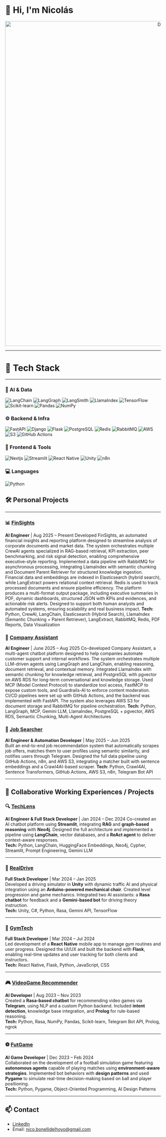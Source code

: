 # 👋 Hi, I'm Nicolás

<p align="center">
  <img src="https://i.imgur.com/uKeudoc.jpeg" alt="Descripción" width="1050"/>
</p>

---
# 🚀 Tech Stack
---

### 🧠 AI & Data
![LangChain](https://img.shields.io/badge/LangChain-%23007396?style=for-the-badge&logo=chainlink&logoColor=white)
![LangGraph](https://img.shields.io/badge/LangGraph-%23007396?style=for-the-badge&logo=graph&logoColor=white)
![LangSmith](https://img.shields.io/badge/LangSmith-%23007396?style=for-the-badge&logo=smith&logoColor=white)
![LlamaIndex](https://img.shields.io/badge/LlamaIndex-%234285F4?style=for-the-badge&logo=google-cloud&logoColor=white)
![TensorFlow](https://img.shields.io/badge/TensorFlow-%23FF6F00?style=for-the-badge&logo=tensorflow&logoColor=white)
![Scikit-learn](https://img.shields.io/badge/Scikit--learn-%23F7931E?style=for-the-badge&logo=scikitlearn&logoColor=white)
![Pandas](https://img.shields.io/badge/Pandas-%23150458?style=for-the-badge&logo=pandas&logoColor=white)
![NumPy](https://img.shields.io/badge/Numpy-%23013243?style=for-the-badge&logo=numpy&logoColor=white)

### ⚙️ Backend & Infra
![FastAPI](https://img.shields.io/badge/FastAPI-%23009688?style=for-the-badge&logo=fastapi&logoColor=white)
![Django](https://img.shields.io/badge/Django-%23009688?style=for-the-badge&logo=django&logoColor=white)
![Flask](https://img.shields.io/badge/Flask-%23000?style=for-the-badge&logo=flask&logoColor=white)
![PostgreSQL](https://img.shields.io/badge/PostgreSQL-%23336791?style=for-the-badge&logo=postgresql&logoColor=white)
![Redis](https://img.shields.io/badge/Redis-%23DC382D?style=for-the-badge&logo=redis&logoColor=white)
![RabbitMQ](https://img.shields.io/badge/RabbitMQ-%23FF6600?style=for-the-badge&logo=rabbitmq&logoColor=white)
![AWS](https://img.shields.io/badge/AWS-%23232F3E?style=for-the-badge&logo=amazonaws&logoColor=white)
![S3](https://img.shields.io/badge/AWS%20S3-%23FF9900?style=for-the-badge&logo=amazons3&logoColor=white)
![GitHub Actions](https://img.shields.io/badge/GitHub_Actions-%232088FF?style=for-the-badge&logo=githubactions&logoColor=white)

### 🎨 Frontend & Tools
![Nextjs](https://img.shields.io/badge/nextjs-%23FF4B4B?style=for-the-badge&logo=nextjs&logoColor=white)
![Streamlit](https://img.shields.io/badge/Streamlit-%23FF4B4B?style=for-the-badge&logo=streamlit&logoColor=white)
![React Native](https://img.shields.io/badge/React_Native-%2300D8FF?style=for-the-badge&logo=react&logoColor=white)
![Unity](https://img.shields.io/badge/Unity-%23000000?style=for-the-badge&logo=unity&logoColor=white)
![n8n](https://img.shields.io/badge/n8n-%23EA4D8A?style=for-the-badge&logo=n8n&logoColor=white)

### 💻 Languages
![Python](https://img.shields.io/badge/Python-%233776AB?style=for-the-badge&logo=python&logoColor=white)

## 🛠️ Personal Projects
---
### 📊 [FinSights](https://github.com/NicolasBonelli/FinSights)
**AI Engineer** | Aug 2025 – Present
Developed FinSights, an automated financial insights and reporting platform designed to streamline analysis of corporate documents and market data. The system orchestrates multiple CrewAI agents specialized in RAG-based retrieval, KPI extraction, peer benchmarking, and risk signal detection, enabling comprehensive executive-style reporting.
Implemented a data pipeline with RabbitMQ for asynchronous processing, integrating LlamaIndex with semantic chunking and Document Parent Retriever for structured knowledge ingestion. Financial data and embeddings are indexed in Elasticsearch (hybrid search), while LangExtract powers relational context retrieval. Redis is used to track processed documents and ensure pipeline efficiency.
The platform produces a multi-format output package, including executive summaries in PDF, dynamic dashboards, structured JSON with KPIs and evidences, and actionable risk alerts. Designed to support both human analysts and automated systems, ensuring scalability and real business impact.
**Tech:**  Python, CrewAI, LangChain, Elasticsearch (Hybrid Search), LlamaIndex (Semantic Chunking + Parent Retriever), LangExtract, RabbitMQ, Redis, PDF Reports, Data Visualization

### 🧠 [Company Assistant](https://github.com/NicolasBonelli/QAHelper)  
**AI Engineer** | June 2025 – Aug 2025 
Co-developed Company Assistant, a multi-agent chatbot platform designed to help companies automate customer support and internal workflows. The system orchestrates multiple LLM-driven agents using LangGraph and LangChain, enabling reasoning, document retrieval, and contextual memory. 
Integrated LlamaIndex with semantic chunking for knowledge retrieval, and PostgreSQL with pgvector on AWS RDS for long-term conversational and knowledge storage. Used MCP (Model Context Protocol) to standardize tool access, FastMCP to expose custom tools, and Guardrails-AI to enforce content moderation. CI/CD
pipelines were set up with GitHub Actions, and the backend was implemented with FastAPI. The system also leverages AWS S3 for document storage and RabbitMQ for pipeline orchestration.
**Tech:** Python, LangGraph, MCP, Gemini LLM, LlamaIndex, PostgreSQL + pgvector, AWS RDS, Semantic Chunking, Multi-Agent Architectures

### 💼 [Job Searcher](https://github.com/NicolasBonelli/jobFinder)  
**AI Engineer & Automation Developer** | May 2025 – Jun 2025  
Built an end-to-end job recommendation system that automatically scrapes job offers, matches them to user profiles using semantic similarity, and notifies users through Telegram. Designed the full data pipeline using GitHub Actions, n8n, and AWS S3, integrating a matcher built with sentence embeddings and a Crawl4AI-based scraper.
**Tech:** Python, Crawl4AI, Sentence Transformers, GitHub Actions, AWS S3, n8n, Telegram Bot API

---

## 🤝 Collaborative Working Experiences / Projects 

### 🔍 [TechLens](https://github.com/NicolasBonelli/langchain-bot)  
**AI Engineer & Full Stack Developer** | Jan 2024 – Dec 2024 
Co-created an AI chatbot platform using **Streamlit**, integrating **RAG** and **graph-based reasoning** with **Neo4j**. Designed the full architecture and implemented a pipeline using **LangChain**, vector databases, and a **ReAct agent** to deliver context-aware responses.  
**Tech:** Python, LangChain, HuggingFace Embeddings, Neo4j, Cypher, Streamlit, Prompt Engineering, Gemini LLM

---

### 🚗 [RealDrive](https://github.com/NicolasBonelli/Car-Simulator-IS)  
**Full Stack Developer** | Mar 2024 – Jan 2025  
Developed a driving simulator in **Unity** with dynamic traffic AI and physical integration using an **Arduino-powered mechanical chair**. Created level progression and game mechanics. Integrated two AI assistants: a **Rasa chatbot** for feedback and a **Gemini-based bot** for driving theory instruction.  
**Tech:** Unity, C#, Python, Rasa, Gemini API, TensorFlow

---


### 💪 [GymTech](https://github.com/NicolasBonelli/GymTechApp)  
**Full Stack Developer** | Mar 2024 – Jul 2024  
Led development of a **React Native** mobile app to manage gym routines and user progress. Designed the UI/UX and built the backend with **Flask**, enabling real-time updates and user tracking for both clients and instructors.  
**Tech:** React Native, Flask, Python, JavaScript, CSS

---

### 🎮 [VideoGame Recommender](https://github.com/NicolasBonelli/AgenteInteligenteEXPLO)  
**AI Developer** | Aug 2023 – Nov 2023  
Created a **Rasa-based chatbot** for recommending video games via **Telegram**, using NLP and a custom Python backend. Included **intent detection**, knowledge base integration, and **Prolog** for rule-based reasoning.  
**Tech:** Python, Rasa, NumPy, Pandas, Scikit-learn, Telegram Bot API, Prolog, ngrok

---

### ⚽ [FutGame](https://github.com/NicolasBonelli/Fut_Game)  
**AI Game Developer** | Dec 2023 – Feb 2024  
Collaborated on the development of a football simulation game featuring **autonomous agents** capable of playing matches using **environment-aware strategies**. Implemented bot behaviors with **design patterns** and used **Pygame** to simulate real-time decision-making based on ball and player positioning.  
**Tech:** Python, Pygame, Object-Oriented Programming, AI Design Patterns

---

## 📫 Contact

- [LinkedIn](https://www.linkedin.com/in/santiago-nicolás-bonelli-del-hoyo-0b6865340)  
- Email: nico.bonellidelhoyo@gmail.com



